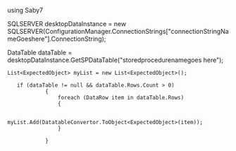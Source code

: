 

 using Saby7
 
 SQLSERVER desktopDataInstance = 
 new SQLSERVER(ConfigurationManager.ConnectionStrings["connectionStringNameGoeshere"].ConnectionString);

DataTable dataTable = desktopDataInstance.GetSPDataTable("storedprocedurenamegoes here");

    List<ExpectedObject> myList = new List<ExpectedObject>();
	
       if (dataTable != null && dataTable.Rows.Count > 0)
                {
                    foreach (DataRow item in dataTable.Rows)
                    {

                        myList.Add(DatatableConvertor.ToObject<ExpectedObject>(item));
                    }

                }


